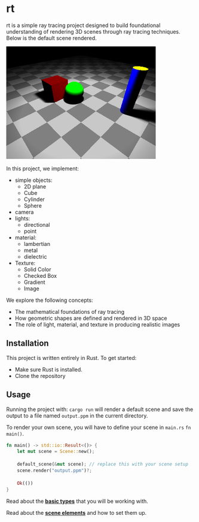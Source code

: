 # rt

rt is a simple ray tracing project designed to build foundational understanding of rendering 3D scenes through ray tracing techniques. Below is the default scene rendered.

![Rendered output](demo1.png)

In this project, we implement:
- simple objects:
    - 2D plane
    - Cube
    - Cylinder
    - Sphere
- camera
- lights:
    - directional
    - point
- material:
    - lambertian
    - metal
    - dielectric
- Texture:
    - Solid Color
    - Checked Box
    - Gradient
    - Image

We explore the following concepts:
- The mathematical foundations of ray tracing
- How geometric shapes are defined and rendered in 3D space
- The role of light, material, and texture in producing realistic images

## Installation
This project is written entirely in Rust. To get started:
- Make sure Rust is installed.
- Clone the repository

## Usage
Running the project with:
`cargo run`
will render a default scene and save the output to a file named `output.ppm` in the current directory.

To render your own scene, you will have to define your scene in `main.rs` `fn main()`.
```rust
fn main() -> std::io::Result<()> {
    let mut scene = Scene::new();

    default_scene(&mut scene); // replace this with your scene setup
    scene.render("output.ppm")?; 

    Ok(())
}
```

Read about the [**basic types**](README_basic_types.md) that you will be working with.

Read about the [**scene elements**](README_scene_elements.md) and how to set them up.
